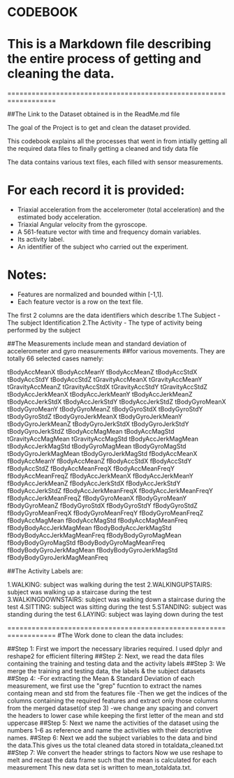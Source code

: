 # CODEBOOK 

# This is a Markdown file describing the entire process of getting and cleaning the data.

==================================================================

##The Link to the Dataset obtained is in the ReadMe.md file

The goal of the Project is to get and clean the dataset provided.

This codebook explains all the processes that went in from intially getting all the required data files
to finally getting a cleaned and tidy data file

The data contains various text files, each filled with sensor measurements.

For each record it is provided:
======================================

- Triaxial acceleration from the accelerometer (total acceleration) and the estimated body acceleration.
- Triaxial Angular velocity from the gyroscope. 
- A 561-feature vector with time and frequency domain variables. 
- Its activity label. 
- An identifier of the subject who carried out the experiment.

Notes: 
======
- Features are normalized and bounded within [-1,1].
- Each feature vector is a row on the text file.


The first 2 columns are the data identifiers which describe
1.The Subject - The subject Identification
2.The Activity - The type of activity being performed by the subject

##The Measurements include mean and standard deviation of accelerometer and gyro measurements
##for various movements. They are totally 66 selected cases namely:

tBodyAccMeanX
tBodyAccMeanY
tBodyAccMeanZ
tBodyAccStdX
tBodyAccStdY
tBodyAccStdZ
tGravityAccMeanX
tGravityAccMeanY
tGravityAccMeanZ
tGravityAccStdX
tGravityAccStdY
tGravityAccStdZ
tBodyAccJerkMeanX
tBodyAccJerkMeanY
tBodyAccJerkMeanZ
tBodyAccJerkStdX
tBodyAccJerkStdY
tBodyAccJerkStdZ
tBodyGyroMeanX
tBodyGyroMeanY
tBodyGyroMeanZ
tBodyGyroStdX
tBodyGyroStdY
tBodyGyroStdZ
tBodyGyroJerkMeanX
tBodyGyroJerkMeanY
tBodyGyroJerkMeanZ
tBodyGyroJerkStdX
tBodyGyroJerkStdY
tBodyGyroJerkStdZ
tBodyAccMagMean
tBodyAccMagStd
tGravityAccMagMean
tGravityAccMagStd
tBodyAccJerkMagMean
tBodyAccJerkMagStd
tBodyGyroMagMean
tBodyGyroMagStd
tBodyGyroJerkMagMean
tBodyGyroJerkMagStd
fBodyAccMeanX
fBodyAccMeanY
fBodyAccMeanZ
fBodyAccStdX
fBodyAccStdY
fBodyAccStdZ
fBodyAccMeanFreqX
fBodyAccMeanFreqY
fBodyAccMeanFreqZ
fBodyAccJerkMeanX
fBodyAccJerkMeanY
fBodyAccJerkMeanZ
fBodyAccJerkStdX
fBodyAccJerkStdY
fBodyAccJerkStdZ
fBodyAccJerkMeanFreqX
fBodyAccJerkMeanFreqY
fBodyAccJerkMeanFreqZ
fBodyGyroMeanX
fBodyGyroMeanY
fBodyGyroMeanZ
fBodyGyroStdX
fBodyGyroStdY
fBodyGyroStdZ
fBodyGyroMeanFreqX
fBodyGyroMeanFreqY
fBodyGyroMeanFreqZ
fBodyAccMagMean
fBodyAccMagStd
fBodyAccMagMeanFreq
fBodyBodyAccJerkMagMean
fBodyBodyAccJerkMagStd
fBodyBodyAccJerkMagMeanFreq
fBodyBodyGyroMagMean
fBodyBodyGyroMagStd
fBodyBodyGyroMagMeanFreq
fBodyBodyGyroJerkMagMean
fBodyBodyGyroJerkMagStd
fBodyBodyGyroJerkMagMeanFreq

##The Activity Labels are:

1.WALKING: subject was walking during the test
2.WALKINGUPSTAIRS: subject was walking up a staircase during the test
3.WALKINGDOWNSTAIRS: subject was walking down a staircase during the test
4.SITTING: subject was sitting during the test
5.STANDING: subject was standing during the test
6.LAYING: subject was laying down during the test


==================================================================
#The Work done to clean the data includes:

##Step 1:
First we import the necessary libraries required. I used dplyr and reshape2 for efficient filtering 
##Step 2:
Next, we read the data files containing the training and testing data and the activity labels
##Step 3:
We merge the training and testing data, the labels & the subject datasets
##Step 4:
-For extracting the Mean & Standard Deviation of each measurement, we first use the "grep"
 fucntion to extract the names containg mean and std from the features file
-Then we get the indices of the columns containing the required features and extract only 
 those columns from the merged dataset(of step 3)
-we change any spacing and convert the headers to lower case while keeping the first letter of 
 the mean and std uppercase
##Step 5:
Next we name the activities of the dataset using the numbers 1-6 as reference and name the 
activities with their descriptive names.
##Step 6:
Next we add the subject variables to the data and bind the data.This gives us the total cleaned 
data stored in totaldata_cleaned.txt
##Step 7:
We convert the header strings to factors
Now we use reshape to melt and recast the data frame such that the mean is calculated for each measurement
This new data set is written to mean_totaldata.txt.
















